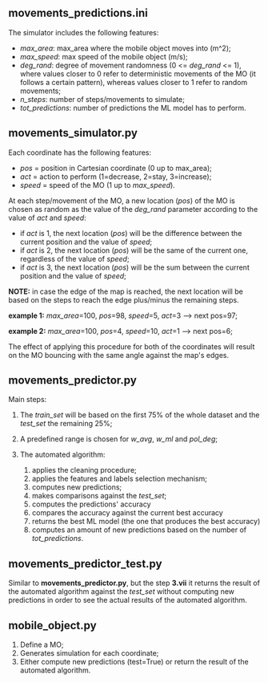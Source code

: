 ## movements_predictions.ini
The simulator includes the following features:
- *max_area*: max_area where the mobile object moves into (m^2);
- *max_speed*: max speed of the mobile object (m/s);
- *deg_rand*: degree of movement randomness (0 <= *deg_rand* <= 1), where values closer to 0 refer to deterministic movements of the MO (it follows a certain pattern), whereas values closer to 1 refer to random movements;
- *n_steps*: number of steps/movements to simulate;
- *tot_predictions*: number of predictions the ML model has to perform.

## movements_simulator.py
Each coordinate has the following features:
- *pos* = position in Cartesian coordinate (0 up to max_area);
- *act* = action to perform (1=decrease, 2=stay, 3=increase);
- *speed* = speed of the MO (1 up to *max_speed*).

At each step/movement of the MO, a new location (*pos*) of the MO is chosen as random as the value of the *deg_rand* parameter according to the value of *act* and *speed*:
- if *act* is 1, the next location (*pos*) will be the difference between the current position and the value of *speed*;
- if *act* is 2, the next location (*pos*) will be the same of the current one, regardless of the value of *speed*;
- if *act* is 3, the next location (*pos*) will be the sum between the current position and the value of *speed*;

**NOTE:** in case the edge of the map is reached, the next location will be based on the steps to reach the edge plus/minus the remaining steps.

**example 1:** *max_area*=100, *pos*=98, *speed*=5, *act*=3 --> next pos=97;

**example 2:** *max_area*=100, *pos*=4, *speed*=10, *act*=1 --> next pos=6;

The effect of applying this procedure for both of the coordinates will result on the MO bouncing with the same angle against the map's edges.

## movements_predictor.py
Main steps:
1. The *train_set* will be based on the first 75% of the whole dataset and the *test_set* the remaining 25%;
2. A predefined range is chosen for *w_avg*, *w_ml* and *pol_deg*;
3. The automated algorithm:

	1. applies the cleaning procedure;
	2. applies the features and labels selection mechanism;
	3. computes new predictions;
	4. makes comparisons against the *test_set*;
	5. computes the predictions' accuracy
	6. compares the accuracy against the current best accuracy
	7. returns the best ML model (the one that produces the best accuracy)
	8. computes an amount of new predictions based on the number of *tot_predictions*.

## movements_predictor_test.py
Similar to **movements_predictor.py**, but the step **3.vii** it returns the result of the automated algorithm against the *test_set* without computing new predictions in order to see the actual results of the automated algorithm.

## mobile_object.py
1. Define a MO;
2. Generates simulation for each coordinate;
3. Either compute new predictions (test=True) or return the result of the automated algorithm.
